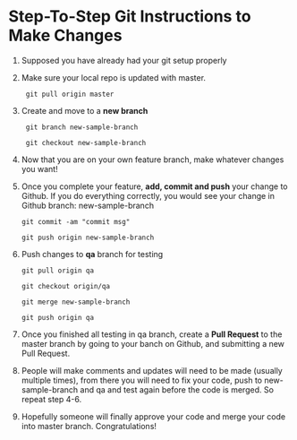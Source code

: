 
# Step-To-Step Git Instructions to Make Changes
1. Supposed you have already had your git setup properly
2. Make sure your local repo is updated with master.

    ` git pull origin master`
3. Create and move to a **new branch**

    ` git branch new-sample-branch`

    ` git checkout new-sample-branch`
4. Now that you are on your own feature branch, make whatever changes you want!
5. Once you complete your feature, **add, commit and push** your change to Github. If you do everything correctly, you would see your change in Github branch: new-sample-branch

    `git commit -am "commit msg"`

    `git push origin new-sample-branch`
6. Push changes to **qa** branch for testing

    `git pull origin qa`

    `git checkout origin/qa`

    `git merge new-sample-branch`

    `git push origin qa`
7. Once you finished all testing in qa branch, create a **Pull Request** to the master branch by going to your banch on Github, and submitting a new Pull Request.
8. People will make comments and updates will need to be made (usually multiple times), from there you will need to fix your code, push to new-sample-branch and qa and test again before the code is merged. So repeat step 4-6.
9. Hopefully someone will finally approve your code and merge your code into master branch. Congratulations!
